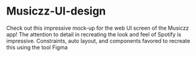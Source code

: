 # Musiczz-UI-design
Check out this impressive mock-up for the web UI screen of the Musiczz app! The attention to detail in recreating the look and feel of Spotify is impressive. Constraints, auto layout, and components favored to recreate this using the tool Figma 
